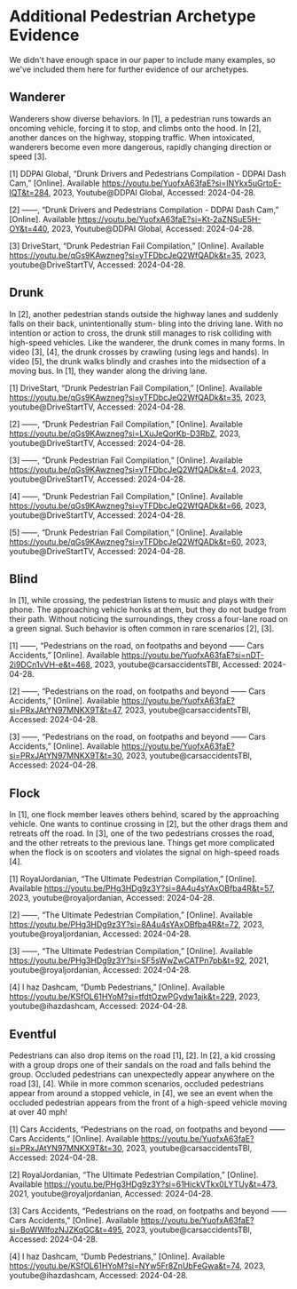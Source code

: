 # Additional Pedestrian Archetype Evidence

We didn't have enough space in our paper to include many examples, so we've included them here for further evidence of our archetypes.

## Wanderer
Wanderers show diverse behaviors. In [1], a pedestrian runs towards an oncoming vehicle, forcing it to stop, and climbs onto the hood. In [2], another dances on the highway, stopping traffic. When intoxicated, wanderers become even more dangerous, rapidly changing direction or speed [3].

[1] DDPAI Global, “Drunk Drivers and Pedestrians Compilation - DDPAI Dash Cam,” [Online]. Available https://youtu.be/YuofxA63faE?si=INYkx5uGrtoE-lQT&t=284, 2023, Youtube@DDPAI Global, Accessed: 2024-04-28.

[2] ——, “Drunk Drivers and Pedestrians Compilation - DDPAI Dash Cam,” [Online]. Available https://youtu.be/YuofxA63faE?si=Kt-2aZNSuE5H-OY&t=440, 2023, Youtube@DDPAI Global, Accessed: 2024-04-28.

[3] DriveStart, “Drunk Pedestrian Fail Compilation,” [Online]. Available https://youtu.be/qGs9KAwzneg?si=yTFDbcJeQ2WfQADk&t=35, 2023, youtube@DriveStartTV, Accessed: 2024-04-28.

## Drunk

In [2], another pedestrian stands outside the highway lanes and suddenly falls on their back, unintentionally stum- bling into the driving lane. With no intention or action to cross, the drunk still manages to risk colliding with high-speed vehicles. Like the wanderer, the drunk comes in many forms. In video [3], [4], the drunk crosses by crawling (using legs and hands). In video [5], the drunk walks blindly and crashes into the midsection of a moving bus. In [1], they wander along the driving lane.

[1] DriveStart, “Drunk Pedestrian Fail Compilation,” [Online]. Available https://youtu.be/qGs9KAwzneg?si=yTFDbcJeQ2WfQADk&t=35, 2023, youtube@DriveStartTV, Accessed: 2024-04-28.

[2] ——, “Drunk Pedestrian Fail Compilation,” [Online]. Available https://youtu.be/qGs9KAwzneg?si=LXuJeQorKb-D3RbZ, 2023, youtube@DriveStartTV, Accessed: 2024-04-28.

[3] ——, “Drunk Pedestrian Fail Compilation,” [Online]. Available https://youtu.be/qGs9KAwzneg?si=yTFDbcJeQ2WfQADk&t=4, 2023, youtube@DriveStartTV, Accessed: 2024-04-28.

[4] ——, “Drunk Pedestrian Fail Compilation,” [Online]. Available https://youtu.be/qGs9KAwzneg?si=yTFDbcJeQ2WfQADk&t=66, 2023, youtube@DriveStartTV, Accessed: 2024-04-28.

[5] ——, “Drunk Pedestrian Fail Compilation,” [Online]. Available https://youtu.be/qGs9KAwzneg?si=yTFDbcJeQ2WfQADk&t=60, 2023, youtube@DriveStartTV, Accessed: 2024-04-28.

## Blind
In [1], while crossing, the pedestrian listens to music and plays with their phone. The approaching vehicle honks at them, but they do not budge from their path. Without noticing the surroundings, they cross a four-lane road on a green signal. Such behavior is often common in rare scenarios [2], [3].

[1] ——, “Pedestrians on the road, on footpaths and beyond —— Cars Accidents,” [Online]. Available https://youtu.be/YuofxA63faE?si=nDT-2i9DCn1vVH-e&t=468, 2023, youtube@carsaccidentsTBl, Accessed: 2024-04-28.

[2] ——, “Pedestrians on the road, on footpaths and beyond —— Cars Accidents,” [Online]. Available https://youtu.be/YuofxA63faE?si=PRxJAtYN97MNKX9T&t=47, 2023, youtube@carsaccidentsTBl, Accessed: 2024-04-28.

[3] ——, “Pedestrians on the road, on footpaths and beyond —— Cars Accidents,” [Online]. Available https://youtu.be/YuofxA63faE?si=PRxJAtYN97MNKX9T&t=30, 2023, youtube@carsaccidentsTBl, Accessed: 2024-04-28.

## Flock
In [1], one flock member leaves others behind, scared by the approaching vehicle. One wants to continue crossing in [2], but the other drags them and retreats off the road. In [3], one of the two pedestrians crosses the road, and the other retreats to the previous lane. Things get more complicated when the flock is on scooters and violates the signal on high-speed roads [4].

[1] RoyalJordanian, “The Ultimate Pedestrian Compilation,” [Online]. Available https://youtu.be/PHg3HDg9z3Y?si=8A4u4sYAxOBfba4R&t=57, 2023, youtube@royaljordanian, Accessed: 2024-04-28.

[2] ——, “The Ultimate Pedestrian Compilation,” [Online]. Available https://youtu.be/PHg3HDg9z3Y?si=8A4u4sYAxOBfba4R&t=72, 2023, youtube@royaljordanian, Accessed: 2024-04-28.

[3] ——, “The Ultimate Pedestrian Compilation,” [Online]. Available https://youtu.be/PHg3HDg9z3Y?si=SF5sWwZwCATPn7pb&t=92, 2021, youtube@royaljordanian, Accessed: 2024-04-28.

[4] I haz Dashcam, “Dumb Pedestrians,” [Online]. Available https://youtu.be/KSfOL61HYoM?si=tfdtOzwPGydw1aik&t=229, 2023, youtube@ihazdashcam, Accessed: 2024-04-28.

## Eventful
Pedestrians can also drop items on the road [1], [2]. In [2], a kid crossing with a group drops one of their sandals on the road and falls behind the group. Occluded pedestrians can unexpectedly appear anywhere on the road [3], [4]. While in more common scenarios, occluded pedestrians appear from around a stopped vehicle, in [4], we see an event when the occluded pedestrian appears from the front of a high-speed vehicle moving at over 40 mph!

[1] Cars Accidents, “Pedestrians on the road, on footpaths and beyond —— Cars Accidents,” [Online]. Available https://youtu.be/YuofxA63faE?si=PRxJAtYN97MNKX9T&t=30, 2023, youtube@carsaccidentsTBl, Accessed: 2024-04-28.

[2] RoyalJordanian, “The Ultimate Pedestrian Compilation,” [Online]. Available https://youtu.be/PHg3HDg9z3Y?si=61HickVTkx0LYTUy&t=473, 2021, youtube@royaljordanian, Accessed: 2024-04-28.

[3] Cars Accidents, “Pedestrians on the road, on footpaths and beyond —— Cars Accidents,” [Online]. Available https://youtu.be/YuofxA63faE?si=BoWWlfozNJZKqGC&t=495, 2023, youtube@carsaccidentsTBl, Accessed: 2024-04-28.

[4] I haz Dashcam, “Dumb Pedestrians,” [Online]. Available https://youtu.be/KSfOL61HYoM?si=NYw5Fr8ZnUbFeGwa&t=74, 2023, youtube@ihazdashcam, Accessed: 2024-04-28.